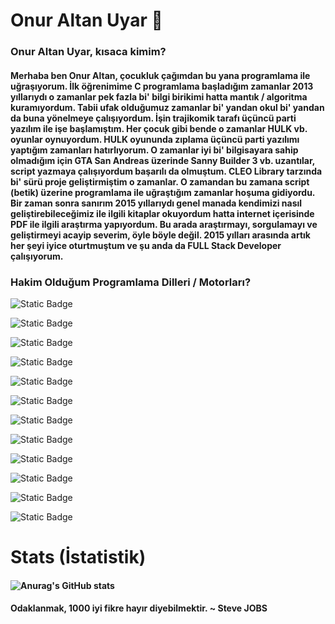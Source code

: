 # Onur Altan Uyar 👋

### Onur Altan Uyar, kısaca kimim?

#### Merhaba ben Onur Altan, çocukluk çağımdan bu yana programlama ile uğraşıyorum. İlk öğrenimime C programlama başladığım zamanlar 2013 yıllarıydı o zamanlar pek fazla bi' bilgi birikimi hatta mantık / algoritma kuramıyordum. Tabii ufak olduğumuz zamanlar bi' yandan okul bi' yandan da buna yönelmeye çalışıyordum. İşin trajikomik tarafı üçüncü parti yazılım ile işe başlamıştım. Her çocuk gibi bende o zamanlar HULK vb. oyunlar oynuyordum. HULK oyununda zıplama üçüncü parti yazılımı yaptığım zamanları hatırlıyorum. O zamanlar iyi bi' bilgisayara sahip olmadığım için GTA San Andreas üzerinde Sanny Builder 3 vb. uzantılar, script yazmaya çalışıyordum başarılı da olmuştum. CLEO Library tarzında bi' sürü proje geliştirmiştim o zamanlar. O zamandan bu zamana script (betik) üzerine programlama ile uğraştığım zamanlar hoşuma gidiyordu. Bir zaman sonra sanırım **2015 yıllarıydı** genel manada kendimizi nasıl geliştirebileceğimiz ile ilgili kitaplar okuyordum hatta internet içerisinde PDF ile ilgili araştırma yapıyordum. Bu arada araştırmayı, sorgulamayı ve geliştirmeyi acayip severim, öyle böyle değil. 2015 yılları arasında artık her şeyi iyice oturtmuştum ve şu anda da FULL Stack Developer çalışıyorum. 

### Hakim Olduğum Programlama Dilleri / Motorları?

![Static Badge](https://img.shields.io/badge/C%23-%23512BD4?style=for-the-badge&logo=C%23)

![Static Badge](https://img.shields.io/badge/C%2B%2B-%2300599C?style=for-the-badge&logo=C%2B%2B)

![Static Badge](https://img.shields.io/badge/PHP-%23777BB4?style=for-the-badge)

![Static Badge](https://img.shields.io/badge/HTML5-%23E34F26?style=for-the-badge)

![Static Badge](https://img.shields.io/badge/CSS3-%231572B6?style=for-the-badge)

![Static Badge](https://img.shields.io/badge/JS-%23F7DF1E?style=for-the-badge&logo=JS)

![Static Badge](https://img.shields.io/badge/Node.js-%23000?style=for-the-badge&logo=Node.js)

![Static Badge](https://img.shields.io/badge/React-%23000?style=for-the-badge&logo=React)

![Static Badge](https://img.shields.io/badge/Python-%23000?style=for-the-badge&logo=Python)

![Static Badge](https://img.shields.io/badge/Vue.js-%23000?style=for-the-badge&logo=Vue.js)

![Static Badge](https://img.shields.io/badge/Unity-%230E1128?style=for-the-badge&logo=Unity)

![Static Badge](https://img.shields.io/badge/UnrealEngine-%230E1128?style=for-the-badge&logo=Unreal%20Engine)


# Stats (İstatistik)

#### ![Anurag's GitHub stats](https://github-readme-stats.vercel.app/api?username=onuraltanuyar&show_icons=true&theme=radical)

#### Odaklanmak, 1000 iyi fikre hayır diyebilmektir. ~ Steve JOBS

<!--
**onuraltanuyar/onuraltanuyar** is a ✨ _special_ ✨ repository because its `README.md` (this file) appears on your GitHub profile.

Here are some ideas to get you started:

- 🔭 I’m currently working on ...
- 🌱 I’m currently learning ...
- 👯 I’m looking to collaborate on ...
- 🤔 I’m looking for help with ...
- 💬 Ask me about ...
- 📫 How to reach me: ...
- 😄 Pronouns: ...
- ⚡ Fun fact: ...
-->
